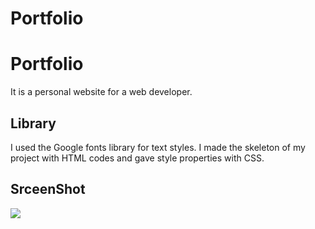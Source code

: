 # Portfolio

<h1>Portfolio</h1>

It is a personal website for a web developer.


<h2>Library</h2>
I used the Google fonts library for text styles. I made the skeleton of my project with HTML codes and gave style properties with CSS.


<h2>SrceenShot</h2>

![](portfolyo.gif)